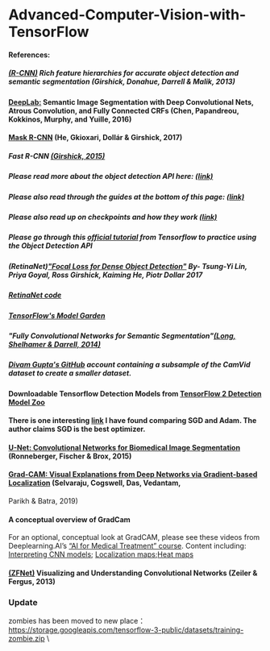 # Advanced-Computer-Vision-with-TensorFlow

#### References:

##### [(R-CNN)](https://arxiv.org/abs/1311.2524) Rich feature hierarchies for accurate object detection and semantic segmentation (Girshick, Donahue, Darrell & Malik, 2013)

#### [DeepLab:](http://liangchiehchen.com/projects/DeepLab.html) Semantic Image Segmentation with Deep Convolutional Nets, Atrous Convolution, and Fully Connected CRFs  (Chen, Papandreou, Kokkinos, Murphy, and Yuille, 2016)
  
#### [Mask R-CNN](https://arxiv.org/abs/1703.06870) (He, Gkioxari, Dollár & Girshick, 2017)
  
##### Fast R-CNN [(Girshick, 2015)](https://arxiv.org/abs/1504.08083)

##### Please read more about the object detection API here: [(link)](https://github.com/tensorflow/models/tree/master/research/object_detection)

##### Please also read through the guides at the bottom of this page: [(link)](https://github.com/tensorflow/models/blob/master/research/object_detection/g3doc/tf2.md)
##### Please also read up on checkpoints and how they work [(link)](https://www.tensorflow.org/guide/checkpoint)

##### Please go through this [official tutorial](https://colab.research.google.com/github/tensorflow/hub/blob/master/examples/colab/tf2_object_detection.ipynb) from Tensorflow to practice using the Object Detection API

##### (RetinaNet)["Focal Loss for Dense Object Detection"](https://arxiv.org/abs/1708.02002) By- Tsung-Yi Lin, Priya Goyal, Ross Girshick, Kaiming He, Piotr Dollar 2017

##### [RetinaNet code](https://github.com/facebookresearch/Detectron)

##### [TensorFlow's Model Garden](https://github.com/tensorflow/models)

##### "Fully Convolutional Networks for Semantic Segmentation"[(Long, Shelhamer & Darrell, 2014)](https://arxiv.org/abs/1411.4038)

##### [Divam Gupta's GitHub](https://github.com/divamgupta) account containing a subsample of the CamVid dataset to create a smaller dataset.

#### Downloadable Tensorflow Detection Models from [TensorFlow 2 Detection Model Zoo](https://github.com/tensorflow/models/blob/master/research/object_detection/g3doc/tf2_detection_zoo.md)

#### There is one interesting [link](https://shaoanlu.wordpress.com/2017/05/29/sgd-all-which-one-is-the-best-optimizer-dogs-vs-cats-toy-experiment/) I have found comparing SGD and Adam. The author claims SGD is the best optimizer.

#### [U-Net: Convolutional Networks for Biomedical Image Segmentation](https://arxiv.org/abs/1505.04597) (Ronneberger, Fischer & Brox, 2015)

#### [Grad-CAM: Visual Explanations from Deep Networks via Gradient-based Localization](https://arxiv.org/pdf/1610.02391.pdf) (Selvaraju, Cogswell, Das, Vedantam,
  Parikh & Batra, 2019)
  
#### A conceptual overview of GradCam
For an optional, conceptual look at GradCAM, please see these videos from Deeplearning.AI’s [“AI for Medical Treatment” course](https://www.coursera.org/learn/ai-for-medical-treatment). Content including: [Interpreting CNN models](https://www.coursera.org/learn/ai-for-medical-treatment#syllabus); [Localization maps](https://www.coursera.org/learn/ai-for-medical-treatment#syllabus);[Heat maps](https://www.coursera.org/learn/ai-for-medical-treatment#syllabus)

#### [(ZFNet)](https://arxiv.org/abs/1311.2901) Visualizing and Understanding Convolutional Networks (Zeiler & Fergus, 2013)


### Update
zombies has been moved to new place： https://storage.googleapis.com/tensorflow-3-public/datasets/training-zombie.zip \
